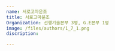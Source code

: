 ```yaml
---
name: 서로고마운조
title: 서로고마운조
Organization: 선행기술본부 3명, G.E본부 1명
image: /files/authors/1_7_1.png
discription: 

---
```

